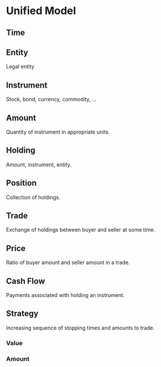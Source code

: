 # Unified Model

## Time

## Entity

Legal entity

## Instrument

Stock, bond, currency, commodity, ...

## Amount

Quantity of instrument in appropriate units.

## Holding

Amount, instrument, entity.

## Position

Collection of holdings.

## Trade

Exchange of holdings between buyer and seller at some time.

## Price

Ratio of buyer amount and seller amount in a trade.

## Cash Flow

Payments associated with holding an instrument.

## Strategy

Increasing sequence of stopping times and amounts to trade.

### Value

### Amount
